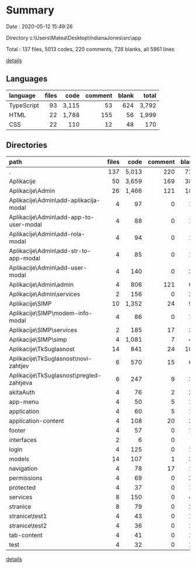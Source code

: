 # Summary

Date : 2020-05-12 15:49:26

Directory c:\Users\Matea\Desktop\IndianaJones\src\app

Total : 137 files,  5013 codes, 220 comments, 728 blanks, all 5961 lines

[details](details.md)

## Languages
| language | files | code | comment | blank | total |
| :--- | ---: | ---: | ---: | ---: | ---: |
| TypeScript | 93 | 3,115 | 53 | 624 | 3,792 |
| HTML | 22 | 1,788 | 155 | 56 | 1,999 |
| CSS | 22 | 110 | 12 | 48 | 170 |

## Directories
| path | files | code | comment | blank | total |
| :--- | ---: | ---: | ---: | ---: | ---: |
| . | 137 | 5,013 | 220 | 728 | 5,961 |
| Aplikacije | 50 | 3,659 | 169 | 381 | 4,209 |
| Aplikacije\Admin | 26 | 1,466 | 121 | 181 | 1,768 |
| Aplikacije\Admin\add-aplikacija-modal | 4 | 97 | 0 | 18 | 115 |
| Aplikacije\Admin\add-app-to-user-modal | 4 | 88 | 0 | 17 | 105 |
| Aplikacije\Admin\add-rola-modal | 4 | 94 | 0 | 16 | 110 |
| Aplikacije\Admin\add-str-to-app-modal | 4 | 85 | 0 | 15 | 100 |
| Aplikacije\Admin\add-user-modal | 4 | 140 | 0 | 22 | 162 |
| Aplikacije\Admin\admin | 4 | 806 | 121 | 65 | 992 |
| Aplikacije\Admin\services | 2 | 156 | 0 | 28 | 184 |
| Aplikacije\SIMP | 10 | 1,352 | 24 | 93 | 1,469 |
| Aplikacije\SIMP\modem-info-modal | 4 | 86 | 0 | 14 | 100 |
| Aplikacije\SIMP\services | 2 | 185 | 17 | 30 | 232 |
| Aplikacije\SIMP\simp | 4 | 1,081 | 7 | 49 | 1,137 |
| Aplikacije\TkSuglasnost | 14 | 841 | 24 | 107 | 972 |
| Aplikacije\TkSuglasnost\novi-zahtjev | 6 | 570 | 15 | 60 | 645 |
| Aplikacije\TkSuglasnost\pregled-zahtjeva | 6 | 247 | 9 | 37 | 293 |
| akitaAuth | 4 | 76 | 2 | 25 | 103 |
| app-menu | 4 | 50 | 5 | 15 | 70 |
| application | 4 | 60 | 5 | 19 | 84 |
| application-content | 4 | 108 | 20 | 26 | 154 |
| footer | 4 | 57 | 0 | 17 | 74 |
| interfaces | 2 | 6 | 0 | 2 | 8 |
| login | 4 | 125 | 0 | 19 | 144 |
| models | 14 | 107 | 1 | 34 | 142 |
| navigation | 4 | 78 | 17 | 16 | 111 |
| permissions | 4 | 69 | 0 | 21 | 90 |
| protected | 4 | 37 | 0 | 14 | 51 |
| services | 8 | 150 | 0 | 46 | 196 |
| stranice | 8 | 79 | 0 | 26 | 105 |
| stranice\test1 | 4 | 43 | 0 | 13 | 56 |
| stranice\test2 | 4 | 36 | 0 | 13 | 49 |
| tab-content | 4 | 41 | 0 | 14 | 55 |
| test | 4 | 32 | 0 | 13 | 45 |

[details](details.md)